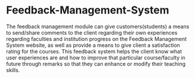# Feedback-Management-System
The feedback management module can give customers(students) a means to send/share comments to the client regarding their own experiences regarding faculties and institution progress on the Feedback Management System website, as well as provide a means to give client a satisfaction rating for the courses. This feedback system helps the client know what user experiences are and how to improve that particular course/faculty in future through remarks so that they can enhance or modify their teaching skills.
